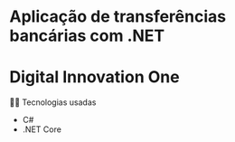 # Aplicação de transferências bancárias com .NET
# Digital Innovation One

👨‍💻 Tecnologias usadas
*  C#
* .NET Core


